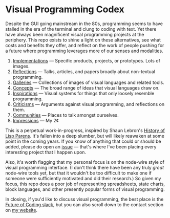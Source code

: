 # Visual Programming Codex

Despite the GUI going mainstream in the 80s, programming seems to have stalled in the era of the terminal and clung to coding with text. Yet there have always been magnificent visual programming projects at the periphery. This repo exists to shine a light on these alternatives, see what costs and benefits they offer, and reflect on the work of people pushing for a future where programming leverages more of our senses and modalities.

1. [Implementations](implementations.md) — Specific products, projects, or prototypes. Lots of images.
1. [Reflections](reflections.md) — Talks, articles, and papers broadly about non-textual programming.
1. [Galleries](galleries.md) — Collections of images of visual languages and related tools.
1. [Concepts](concepts.md) — The broad range of ideas that visual languages draw on.
1. [Inspirations](inspirations.md) — Visual systems for things that only loosely resemble programming.
1. [Criticisms](criticisms.md) — Arguments against visual programming, and reflections on them.
1. [Communities](communities.md) — Places to talk amongst ourselves.
1. [Impressions](impressions) — My 2¢

This is a perpetual work-in-progress, inspired by Shaun Lebron's [History of Lisp Parens](https://github.com/shaunlebron/history-of-lisp-parens). It's fallen into a deep slumber, but will likely reawaken at some point in the coming years. If you know of anything that could or should be added, please do open an [issue](https://github.com/ivanreese/visual-programming-codex/issues) — that's where I've been placing every interesting project that I happen upon.

Also, it's worth flagging that my personal focus is on the node-wire style of visual programming interface. (I don't think there have been any truly *great* node-wire tools yet, but that it wouldn't be too difficult to make one if someone were sufficiently motivated and did their research.) So given my focus, this repo does a poor job of representing spreadsheets, state charts, block languages, and other presently popular forms of visual programming.

In closing, if you'd like to discuss visual programming, the best place is the [Future of Coding slack](https://futureofcoding.org), but you can also scroll down to the contact section on [my website](http://spiralganglion.com).
